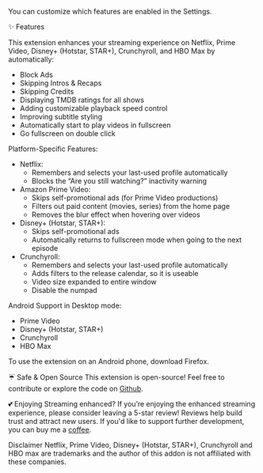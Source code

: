 You can customize which features are enabled in the Settings.

✨ Features

This extension enhances your streaming experience on Netflix, Prime Video, Disney+ (Hotstar, STAR+), Crunchyroll, and HBO Max by automatically:
<ul>
<li>Block Ads</li>
<li>Skipping Intros & Recaps</li>
<li>Skipping Credits</li>
<li>Displaying TMDB ratings for all shows</li>
<li>Adding customizable playback speed control</li>
<li>Improving subtitle styling</li>
<li>Automatically start to play videos in fullscreen</li>
<li>Go fullscreen on double click</li>
</ul>

Platform-Specific Features:
<ul>
<li>Netflix:
  <ul>
    <li>Remembers and selects your last-used profile automatically</li>
    <li>Blocks the “Are you still watching?” inactivity warning</li>
  </ul>
</li>

<li>Amazon Prime Video:
  <ul>
    <li>Skips self-promotional ads (for Prime Video productions)</li>
    <li>Filters out paid content (movies, series) from the home page</li>
    <li>Removes the blur effect when hovering over videos</li>
  </ul>
</li>

<li>Disney+ (Hotstar, STAR+):
  <ul>
    <li>Skips self-promotional ads</li>
    <li>Automatically returns to fullscreen mode when going to the next episode</li>
  </ul>
</li>

<li>Crunchyroll:
  <ul>
    <li>Remembers and selects your last-used profile automatically</li>
    <li>Adds filters to the release calendar, so it is useable</li>
    <li>Video size expanded to entire window</li>
    <li>Disable the numpad</li>
  </ul>
</li>
</ul>

Android Support in Desktop mode:
<ul>
<li>Prime Video</li>
<li>Disney+ (Hotstar, STAR+)</li>
<li>Crunchyroll</li>
<li>HBO Max</li>
</ul>
To use the extension on an Android phone, download Firefox.

☔ Safe & Open Source
This extension is open-source! Feel free to contribute or explore the code on <a href="https://github.com/Dreamlinerm/Netflix-Prime-Auto-Skip" target="_blank">Github</a>.

💕 Enjoying Streaming enhanced?
If you’re enjoying the enhanced streaming experience, please consider leaving a 5-star review! Reviews help build trust and attract new users.
If you'd like to support further development, you can buy me a <a href="https://github.com/sponsors/Dreamlinerm" target="_blank">coffee</a>.

Disclaimer
Netflix, Prime Video, Disney+ (Hotstar, STAR+), Crunchyroll and HBO max are trademarks and the author of this addon is not affiliated with these companies.